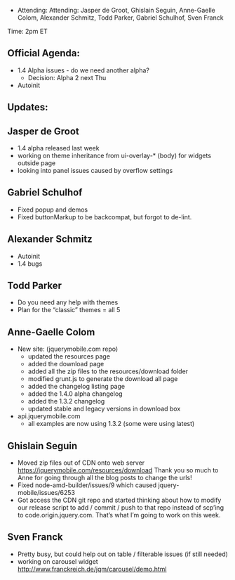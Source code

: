* Attending: Attending: Jasper de Groot, Ghislain Seguin, Anne-Gaelle Colom, Alexander Schmitz, Todd Parker, Gabriel Schulhof, Sven Franck

Time: 2pm ET

## Official Agenda:
* 1.4 Alpha issues - do we need another alpha?
  - Decision: Alpha 2 next Thu
* Autoinit

## Updates:

## Jasper de Groot
* 1.4 alpha released last week
* working on theme inheritance from ui-overlay-* (body) for widgets outside page
* looking into panel issues caused by overflow settings

## Gabriel Schulhof
* Fixed popup and demos
* Fixed buttonMarkup to be backcompat, but forgot to de-lint.

## Alexander Schmitz
* Autoinit
* 1.4 bugs

## Todd Parker
* Do you need any help with themes
* Plan for the “classic” themes = all 5

## Anne-Gaelle Colom 
* New site: (jquerymobile.com repo)
  - updated the resources page
  - added the download page
  - added all the zip files to the resources/download folder
  - modified grunt.js to generate the download all page
  - added the changelog listing page
  - added the 1.4.0 alpha changelog
  - added the 1.3.2 changelog
  - updated stable and legacy versions in download box
* api.jquerymobile.com
  - all examples are now using 1.3.2 (some were using latest)

## Ghislain Seguin
* Moved zip files out of CDN onto web server https://jquerymobile.com/resources/download Thank you so much to Anne for going through all the blog posts to change the urls!
* Fixed node-amd-builder/issues/9 which caused jquery-mobile/issues/6253
* Got access the CDN git repo and started thinking about how to modify our release script to add / commit / push to that repo instead of scp’ing to code.origin.jquery.com. That’s what I’m going to work on this week.

## Sven Franck
* Pretty busy, but could help out on table / filterable issues (if still needed)
* working on carousel widget http://www.franckreich.de/jqm/carousel/demo.html 
